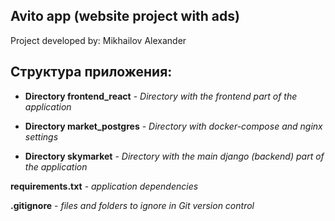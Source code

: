 ## Avito app (website project with ads)

Project developed by: Mikhailov Alexander

## Структура приложения:

- **Directory frontend_react** - *Directory with the frontend part of the application*

- **Directory market_postgres** - *Directory with docker-compose and nginx settings*

- **Directory skymarket** - *Directory with the main django (backend) part of the application*

**requirements.txt** - *application dependencies*

**.gitignore** - *files and folders to ignore in Git version control*
